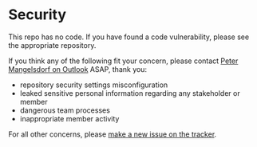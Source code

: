 
# Security

This repo has no code. If you have found a code vulnerability, please see the appropriate repository.

If you think any of the following fit your concern, please contact [Peter Mangelsdorf on Outlook](mailto:peter.j.mangelsdorf@outlook.com) ASAP, thank you:
- repository security settings misconfiguration
- leaked sensitive personal information regarding any stakeholder or member
- dangerous team processes
- inappropriate member activity

For all other concerns, please [make a new issue on the tracker](https://gitlab.cci.drexel.edu/courseeval/team-blue/-/issues).
